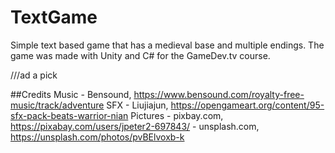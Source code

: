 # TextGame
Simple text based game that has a medieval base and multiple endings. The game was made with Unity and C# for the GameDev.tv course.

///ad a pick

##Credits
Music - Bensound, https://www.bensound.com/royalty-free-music/track/adventure
SFX - Liujiajun, https://opengameart.org/content/95-sfx-pack-beats-warrior-nian
Pictures - pixbay.com, https://pixabay.com/users/jpeter2-697843/
	 - unsplash.com, https://unsplash.com/photos/pvBElvoxb-k
